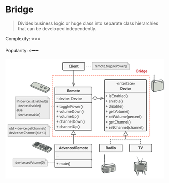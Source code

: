 # Bridge

> Divides business logic or huge class into separate class hierarchies that can be developed independently.

Complexity: :star::star::star:

Popularity: :star::heavy_minus_sign::heavy_minus_sign:


![Pseudo code Bridge](../../images/bridge.png)